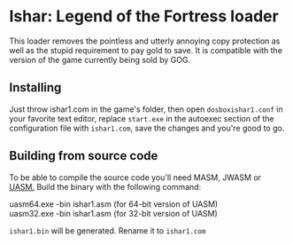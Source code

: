 # Ishar: Legend of the Fortress loader
This loader removes the pointless and utterly annoying copy protection as well as the stupid requirement to pay gold to save. It is compatible with the version of the game currently being sold by GOG.

## Installing
Just throw ishar1.com in the game's folder, then open `dosboxishar1.conf` in your favorite text editor, replace `start.exe` in the autoexec section of the configuration file with `ishar1.com`, save the changes and you're good to go.

## Building from source code
To be able to compile the source code you'll need MASM, JWASM or [UASM.](http://www.terraspace.co.uk/uasm.html) Build the binary with the following command:

uasm64.exe -bin ishar1.asm (for 64-bit version of UASM)<br />
uasm32.exe -bin ishar1.asm (for 32-bit version of UASM)

`ishar1.bin` will be generated. Rename it to `ishar1.com`

